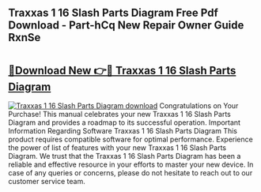 ## Traxxas 1 16 Slash Parts Diagram Free Pdf Download - Part-hCq New Repair Owner Guide RxnSe

# <h2><a href="http://dfp1qgj.blite.top/?on=Traxxas+1+16+Slash+Parts+Diagram">🔗Download New 👉🔴 Traxxas 1 16 Slash Parts Diagram</a></h2>

[![Traxxas 1 16 Slash Parts Diagram download](https://i.imgur.com/lujVjoI.png)](http://dfp1qgj.blite.top/?on=Traxxas+1+16+Slash+Parts+Diagram)
Congratulations on Your Purchase! This manual celebrates your new Traxxas 1 16 Slash Parts Diagram and provides a roadmap to its successful operation. Important Information Regarding Software Traxxas 1 16 Slash Parts Diagram This product requires compatible software for optimal performance. Experience the power of list of features with your new Traxxas 1 16 Slash Parts Diagram. We trust that the Traxxas 1 16 Slash Parts Diagram has been a reliable and effective resource in your efforts to master your new device. In case of any queries or concerns, please do not hesitate to reach out to our customer service team.
